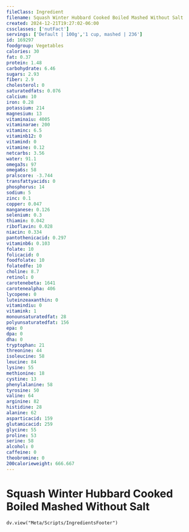 ```yaml
---
fileClass: Ingredient
filename: Squash Winter Hubbard Cooked Boiled Mashed Without Salt
created: 2024-12-21T19:27:02-06:00
cssclasses: ['nutFact']
servings: ['Default | 100g','1 cup, mashed | 236']
id: 169297
foodgroup: Vegetables
calories: 30
fat: 0.37
protein: 1.48
carbohydrate: 6.46
sugars: 2.93
fiber: 2.9
cholesterol: 0
saturatedfats: 0.076
calcium: 10
iron: 0.28
potassium: 214
magnesium: 13
vitaminaiu: 4005
vitaminarae: 200
vitaminc: 6.5
vitaminb12: 0
vitamind: 0
vitamine: 0.12
netcarbs: 3.56
water: 91.1
omega3s: 97
omega6s: 58
pralscore: -3.744
transfattyacids: 0
phosphorus: 14
sodium: 5
zinc: 0.1
copper: 0.047
manganese: 0.126
selenium: 0.3
thiamin: 0.042
riboflavin: 0.028
niacin: 0.334
pantothenicacid: 0.297
vitaminb6: 0.103
folate: 10
folicacid: 0
foodfolate: 10
folatedfe: 10
choline: 8.7
retinol: 0
carotenebeta: 1641
carotenealpha: 406
lycopene: 0
luteinzeaxanthin: 0
vitamindiu: 0
vitamink: 1
monounsaturatedfat: 28
polyunsaturatedfat: 156
epa: 0
dpa: 0
dha: 0
tryptophan: 21
threonine: 44
isoleucine: 58
leucine: 84
lysine: 55
methionine: 18
cystine: 13
phenylalanine: 58
tyrosine: 50
valine: 64
arginine: 82
histidine: 28
alanine: 62
asparticacid: 159
glutamicacid: 259
glycine: 55
proline: 53
serine: 58
alcohol: 0
caffeine: 0
theobromine: 0
200calorieweight: 666.667
---
```


# Squash Winter Hubbard Cooked Boiled Mashed Without Salt

```dataviewjs
dv.view("Meta/Scripts/IngredientsFooter")
```